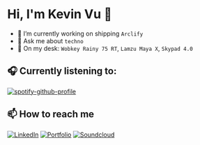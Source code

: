 
# Hi, I'm Kevin Vu 👋
- 🔭 I’m currently working on shipping `Arclify`
- 💬 Ask me about `techno`
- 🐁 On my desk: `Wobkey Rainy 75 RT`, `Lamzu Maya X`, `Skypad 4.0`

## 🎧 Currently listening to:
[![spotify-github-profile](https://spotify-github-profile.kittinanx.com/api/view?uid=sootzz&cover_image=true&theme=novatorem&show_offline=false&background_color=121212&interchange=false&bar_color=fafafa&bar_color_cover=false)](https://github.com/kittinan/spotify-github-profile)

## 📫 How to reach me
[![LinkedIn](https://img.shields.io/badge/-LinkedIn-0077B5?style=flat&logo=LinkedIn&logoColor=white)](https://www.linkedin.com/in/kevinvu-dev/)
[![Portfolio](https://img.shields.io/badge/-Portfolio-000000?style=flat&logo=About.me&logoColor=white)](https://kevinvu.dev)
[![Soundcloud](https://img.shields.io/badge/-Soundcloud-000000?style=flat&logo=About.me&logoColor=white)](https://soundcloud.com/kevinvuu)
